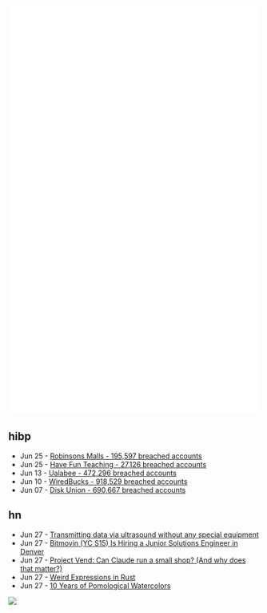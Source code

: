 ![Metrics](https://raw.githubusercontent.com/phixion/phixion/master/metrics.svg)

## hibp

<!--
for https://github.com/phixion/phixion/blob/main/.github/workflows/feeds.yml
-->
<!--START_SECTION:haveibeenpwnd-->
- Jun 25 - [Robinsons Malls - 195,597 breached accounts](https://haveibeenpwned.com/Breach/RobinsonsMalls)
- Jun 25 - [Have Fun Teaching - 27,126 breached accounts](https://haveibeenpwned.com/Breach/HaveFunTeaching)
- Jun 13 - [Ualabee - 472,296 breached accounts](https://haveibeenpwned.com/Breach/Ualabee)
- Jun 10 - [WiredBucks - 918,529 breached accounts](https://haveibeenpwned.com/Breach/WiredBucks)
- Jun 07 - [Disk Union - 690,667 breached accounts](https://haveibeenpwned.com/Breach/DiskUnion)
<!--END_SECTION:haveibeenpwnd-->

## hn

<!--
for https://github.com/phixion/phixion/blob/main/.github/workflows/feeds.yml
-->
<!--START_SECTION:hn-->
- Jun 27 - [Transmitting data via ultrasound without any special equipment](https://halcy.de/blog/2025/06/27/transmitting-data-via-ultrasound-without-any-special-equipment/)
- Jun 27 - [Bitmovin (YC S15) Is Hiring a Junior Solutions Engineer in Denver](https://bitmovin.com/careers/7943569002/)
- Jun 27 - [Project Vend: Can Claude run a small shop? (And why does that matter?)](https://www.anthropic.com/research/project-vend-1)
- Jun 27 - [Weird Expressions in Rust](https://www.wakunguma.com/blog/rust-weird-expr)
- Jun 27 - [10 Years of Pomological Watercolors](https://parkerhiggins.net/2025/04/10-years-of-pomological-watercolors/)
<!--END_SECTION:hn-->

<!--
for https://yhype.me
-->
![](https://hit.yhype.me/github/profile?user_id=13013670)
